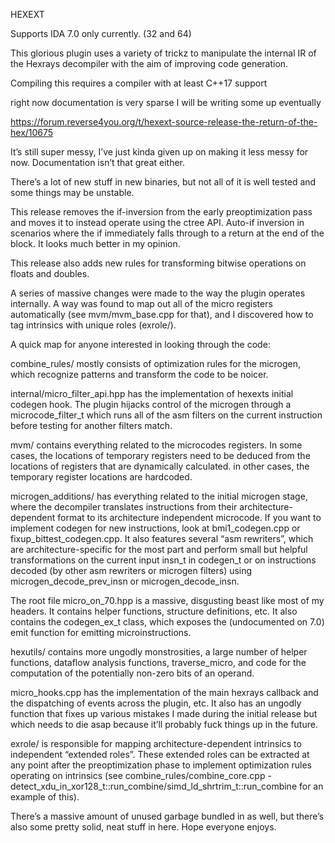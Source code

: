 HEXEXT

Supports IDA 7.0 only currently. (32 and 64)

This glorious plugin uses a variety of trickz to manipulate the internal IR of the Hexrays decompiler with the aim
of improving code generation.

Compiling this requires a compiler with at least C++17 support

right now documentation is very sparse I will be writing some up eventually

https://forum.reverse4you.org/t/hexext-source-release-the-return-of-the-hex/10675

It’s still super messy, I’ve just kinda given up on making it less messy for now. Documentation isn’t that great either.

There’s a lot of new stuff in new binaries, but not all of it is well tested and some things may be unstable.

This release removes the if-inversion from the early preoptimization pass and moves it to instead operate using the ctree API. Auto-if inversion in scenarios where the if immediately falls through to a return at the end of the block. It looks much better in my opinion.

This release also adds new rules for transforming bitwise operations on floats and doubles.

A series of massive changes were made to the way the plugin operates internally. A way was found to map out all of the micro registers automatically (see mvm/mvm_base.cpp for that), and I discovered how to tag intrinsics with unique roles (exrole/).

A quick map for anyone interested in looking through the code:

combine_rules/ mostly consists of optimization rules for the microgen, which recognize patterns and transform the code to be noicer.

internal/micro_filter_api.hpp has the implementation of hexexts initial codegen hook. The plugin hijacks control of the microgen through a microcode_filter_t which runs all of the asm filters on the current instruction before testing for another filters match.

mvm/ contains everything related to the microcodes registers. In some cases, the locations of temporary registers need to be deduced from the locations of registers that are dynamically calculated. in other cases, the temporary register locations are hardcoded.

microgen_additions/ has everything related to the initial microgen stage, where the decompiler translates instructions from their architecture-dependent format to its architecture independent microcode. If you want to implement codegen for new instructions, look at bmi1_codegen.cpp or fixup_bittest_codegen.cpp. It also features several “asm rewriters”, which are architecture-specific for the most part and perform small but helpful transformations on the current input insn_t in codegen_t or on instructions decoded (by other asm rewriters or microgen filters) using microgen_decode_prev_insn or microgen_decode_insn.

The root file micro_on_70.hpp is a massive, disgusting beast like most of my headers. It contains helper functions, structure definitions, etc. It also contains the codegen_ex_t class, which exposes the (undocumented on 7.0) emit function for emitting microinstructions.

hexutils/ contains more ungodly monstrosities, a large number of helper functions, dataflow analysis functions, traverse_micro, and code for the computation of the potentially non-zero bits of an operand.

micro_hooks.cpp has the implementation of the main hexrays callback and the dispatching of events across the plugin, etc. It also has an ungodly function that fixes up various mistakes I made during the initial release but which needs to die asap because it’ll probably fuck things up in the future.

exrole/ is responsible for mapping architecture-dependent intrinsics to independent “extended roles”. These extended roles can be extracted at any point after the preoptimization phase to implement optimization rules operating on intrinsics (see combine_rules/combine_core.cpp - detect_xdu_in_xor128_t::run_combine/simd_ld_shrtrim_t::run_combine for an example of this).

There’s a massive amount of unused garbage bundled in as well, but there’s also some pretty solid, neat stuff in here. Hope everyone enjoys.
